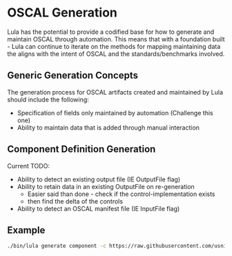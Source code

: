 # OSCAL Generation

Lula has the potential to provide a codified base for how to generate and maintain OSCAL through automation. This means that with a foundation built - Lula can continue to iterate on the methods for mapping maintaining data the aligns with the intent of OSCAL and the standards/benchmarks involved. 

## Generic Generation Concepts

The generation process for OSCAL artifacts created and maintained by Lula should include the following:
- Specification of fields only maintained by automation (Challenge this one)
- Ability to maintain data that is added through manual interaction

## Component Definition Generation

Current TODO:
- Ability to detect an existing output file (IE OutputFile flag)
- Ability to retain data in an existing OutputFile on re-generation
  - Easier said than done - check if the control-implementation exists
  - then find the delta of the controls
- Ability to detect an OSCAL manifest file (IE InputFile flag)

## Example 

```bash
./bin/lula generate component -c https://raw.githubusercontent.com/usnistgov/oscal-content/master/nist.gov/SP800-53/rev5/json/NIST_SP-800-53_rev5_catalog.json -r ac-1,ac-3,ac-3.2,ac-4 -o oscal-component.yaml --remarks assessment-objective -l debug
```